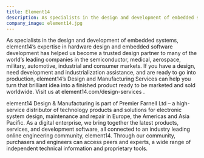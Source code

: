 ```yaml
---
title: Element14
description: As specialists in the design and development of embedded systems, element14’s expertise in hardware design and embedded software development has helped us become a trusted design partner to many of the world’s leading companies.
company_image: element14.jpg
---
```

As specialists in the design and development of embedded systems, element14’s expertise in hardware design and embedded software development has helped us become a trusted design partner to many of the world’s leading companies in the semiconductor, medical, aerospace, military, automotive, industrial and consumer markets.
If you have a design, need development and industrialization assistance, and are ready to go into production, element14’s Design and Manufacturing Services can help you turn that brilliant idea into a finished product ready to be marketed and sold worldwide. Visit us at element14.com/design-services .

element14 Design & Manufacturing is part of Premier Farnell Ltd – a high-service distributor of technology products and solutions for electronic system design, maintenance and repair in Europe, the Americas and Asia Pacific. As a digital enterprise, we bring together the latest products, services, and development software, all connected to an industry leading online engineering community, element14. Through our community, purchasers and engineers can access peers and experts, a wide range of independent technical information and proprietary tools.
